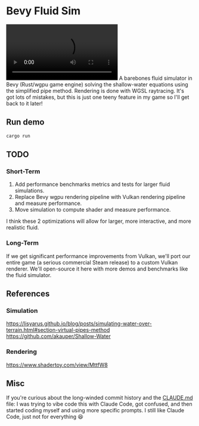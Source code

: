 # Bevy Fluid Sim
<video src="https://github.com/user-attachments/assets/ce8db8c1-f315-4d46-bf30-e0de866a0577" controls="controls" style="max-width: 730px;">
</video>
A barebones fluid simulator in Bevy (Rust/wgpu game engine) solving the shallow-water equations using the simplified pipe method. Rendering is done with WGSL raytracing. It's got lots of mistakes, but this is just one teeny feature in my game so I'll get back to it later!

## Run demo

```bash
cargo run
```

## TODO
### Short-Term
1. Add performance benchmarks metrics and tests for larger fluid simulations.
2. Replace Bevy wgpu rendering pipeline with Vulkan rendering pipeline and measure performance.
3. Move simulation to compute shader and measure performance.

I think these 2 optimizations will allow for larger, more interactive, and more realistic fluid.

### Long-Term
If we get significant performance improvements from Vulkan, we'll port our entire game (a serious commercial Steam release) to a custom Vulkan renderer. We'll open-source it here with more demos and benchmarks like the fluid simulator.

## References
### Simulation
https://lisyarus.github.io/blog/posts/simulating-water-over-terrain.html#section-virtual-pipes-method
https://github.com/akauper/Shallow-Water
### Rendering
https://www.shadertoy.com/view/MttfW8

## Misc
If you're curious about the long-winded commit history and the [CLAUDE.md](CLAUDE.md) file: I was trying to vibe code this with Claude Code, got confused, and then started coding myself and using more specific prompts. I still like Claude Code, just not for everything 😆
